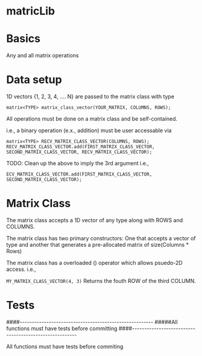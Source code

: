 # matricLib

# Basics
Any and all matrix operations

# Data setup
1D vectors {1, 2, 3, 4, .... N} are passed to the matrix class with type

``` matrix<TYPE> matrix_class_vector(YOUR_MATRIX, COLUMNS, ROWS); ```

All operations must be done on a matrix class and be self-contained. 

i.e., a binary operation (e.x., addition) must be user accessable via 

```
matrix<TYPE> RECV_MATRIX_CLASS_VECTOR(COLUMNS, ROWS);
RECV_MATRIX_CLASS_VECTOR.add(FIRST_MATRIX_CLASS_VECTOR, SECOND_MATRIX_CLASS_VECTOR, RECV_MATRIX_CLASS_VECTOR);
```
TODO: Clean up the above to imply the 3rd argument i.e., 
```
ECV_MATRIX_CLASS_VECTOR.add(FIRST_MATRIX_CLASS_VECTOR, SECOND_MATRIX_CLASS_VECTOR);
```

# Matrix Class

The matrix class accepts a 1D vector of any type along with ROWS and COLUMNS.

The matrix class has two primary constructors: One that accepts a vector of type <T> and another that generates a pre-allocated matrix of size(Columns * Rows)

The matrix class has a overloaded () operator which allows psuedo-2D access. i.e.,

```MY_MATRIX_CLASS_VECTOR(4, 3)```
Returns the fouth ROW of the third COLUMN. 


# Tests

####-------------------------------------------------------
#####All functions must have tests before committing
####-------------------------------------------------------

All functions must have tests before commiting

